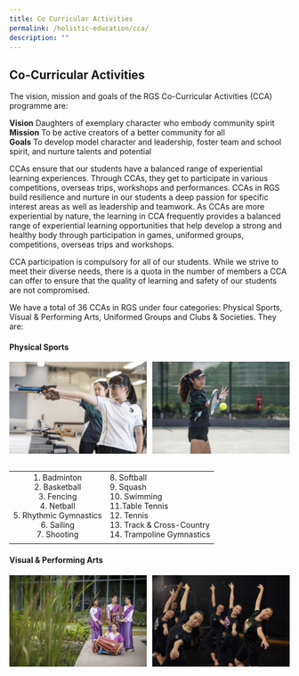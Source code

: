 ```yaml
---
title: Co Curricular Activities
permalink: /holistic-education/cca/
description: ""
---
```

## Co-Curricular Activities

The vision, mission and goals of the RGS Co-Curricular Activities (CCA) programme are:

**Vision** Daughters of exemplary character who embody community spirit<br>
**Mission** To be active creators of a better community for all<br>
**Goals** To develop model character and leadership, foster team and school spirit, and nurture talents and potential

CCAs ensure that our students have a balanced range of experiential learning experiences. Through CCAs, they get to participate in various competitions, overseas trips, workshops and performances. CCAs in RGS build resilience and nurture in our students a deep passion for specific interest areas as well as leadership and teamwork. As CCAs are more experiential by nature, the learning in CCA frequently provides a balanced range of experiential learning opportunities that help develop a strong and healthy body through participation in games, uniformed groups, competitions, overseas trips and workshops.

CCA participation is compulsory for all of our students. While we strive to meet their diverse needs, there is a quota in the number of members a CCA can offer to ensure that the quality of learning and safety of our students are not compromised.

We have a total of 36 CCAs in RGS under four categories: Physical Sports, Visual & Performing Arts, Uniformed Groups and Clubs & Societies. They are:

#### Physical Sports

<img src="/images/ps1.jpg" style="width:49%" align=left>
<img src="/images/ps2.jpg" style="width:49%" align=right>
<br clear="left"><br>

|   |   |
|:-:|---|
| 1\. Badminton<br>2\. Basketball<br>3\. Fencing<br>4\. Netball  <br>5\. Rhythmic Gymnastics<br>6\. Sailing<br>7\. Shooting  | 8. Softball<br>9. Squash<br>10. Swimming<br>11.Table Tennis<br>12\. Tennis<br>13\. Track & Cross-Country<br>14\. Trampoline Gymnastics  |
|   |   |

#### Visual & Performing Arts

<img src="/images/vpa1.jpg" style="width:49%" align=left>
<img src="/images/vpa2.jpg" style="width:49%" align=right>
<br clear="left"><br>
